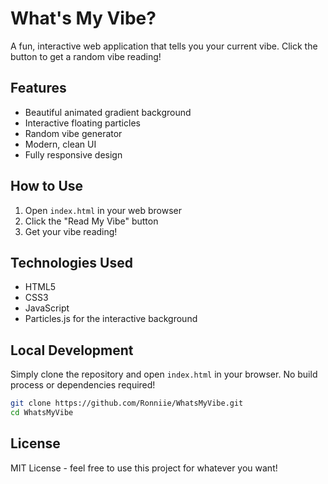 # What's My Vibe?

A fun, interactive web application that tells you your current vibe. Click the button to get a random vibe reading!

## Features

- Beautiful animated gradient background
- Interactive floating particles
- Random vibe generator
- Modern, clean UI
- Fully responsive design

## How to Use

1. Open `index.html` in your web browser
2. Click the "Read My Vibe" button
3. Get your vibe reading!

## Technologies Used

- HTML5
- CSS3
- JavaScript
- Particles.js for the interactive background

## Local Development

Simply clone the repository and open `index.html` in your browser. No build process or dependencies required!

```bash
git clone https://github.com/Ronniie/WhatsMyVibe.git
cd WhatsMyVibe
```

## License
MIT License - feel free to use this project for whatever you want! 
